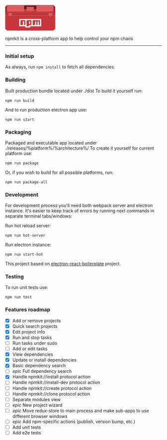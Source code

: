 ![npmkit logo](/.github/npmkit-logo.png?raw=true)

npmkit is a cross-platform app to help control your npm chaos

---

### Initial setup
As always, run `npm install` to fetch all dependencies.

### Building
Built production bundle located under ./dist
To build it yourself run:
```
npm run build
```

And to run production electron app use:
```
npm run start
```

### Packaging
Packaged and executable app located under ./releases/%platform%/%architecture%/
To create it yourself for current platform use:
```
npm run package
```

Or, if you wish to build for all possible platforms, run:
```
npm run package-all
```

### Development
For development process you'll need both webpack server and electron
instance. It's easier to keep track of errors by running next commands
in separate terminal tabs/windows:

Run hot reload server:
```
npm run hot-server
```

Run electron instance:
```
npm run start-hot
```

This project based on [electron-react-boilerplate](https://github.com/chentsulin/electron-react-boilerplate) project.

### Testing
To run unit tests use:
```
npm run test
```

### Features roadmap
- [x] Add or remove projects
- [x] Quick search projects
- [x] Edit project info
- [x] Run and stop tasks
- [ ] Run tasks under sudo
- [ ] Add or edit tasks
- [x] View dependencies
- [x] Update or install dependencies
- [x] Basic dependency search
- [ ] *epic* Full dependency search
- [x] Handle npmkit://install protocol action
- [ ] Handle npmkit://install-dev protocol action
- [ ] Handle npmkit://create protocol action
- [ ] Handle npmkit://clone protocol action
- [ ] Separate modules view
- [ ] *epic* New project wizard
- [ ] *epic* Move redux-store to main process and make sub-apps to use different browser windows
- [ ] *epic* Add npm-specific actions (publish, version bump, etc.)
- [ ] Add unit tests
- [ ] Add e2e tests
